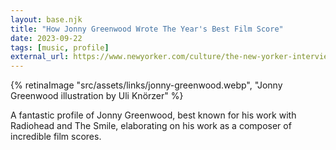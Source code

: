 ```yaml
---
layout: base.njk
title: "How Jonny Greenwood Wrote The Year's Best Film Score"
date: 2023-09-22
tags: [music, profile]
external_url: https://www.newyorker.com/culture/the-new-yorker-interview/how-jonny-greenwood-wrote-the-years-best-film-score?ref=daniel.pizza
---
```


{% retinaImage "src/assets/links/jonny-greenwood.webp", "Jonny Greenwood illustration by Uli Knörzer" %}

A fantastic profile of Jonny Greenwood, best known for his work with Radiohead and The Smile, elaborating on his work as a composer of incredible film scores.